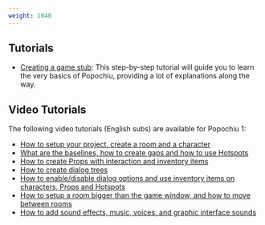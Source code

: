 ```yaml
---
weight: 1040
---
```


## Tutorials

* [Creating a game stub](/getting-started/creating-a-game-stub): This step-by-step tutorial will guide you to learn the very basics of Popochiu, providing a lot of explanations along the way.

## Video Tutorials

The following video tutorials (English subs) are available for Popochiu 1:

* [How to setup your project, create a room and a character](https://youtu.be/-N62S1DHbcs)
* [What are the baselines, how to create gaps and how to use Hotspots](https://youtu.be/5RbqbG3_0ak)
* [How to create Props with interaction and inventory items](https://youtu.be/_an0YF3Bd50)
* [How to create dialog trees](https://youtu.be/Aql4wh2itF4)
* [How to enable/disable dialog options and use inventory items on characters, Props and Hotspots](https://youtu.be/Ad_YBG-_wYE)
* [How to setup a room bigger than the game window, and how to move between rooms](https://youtu.be/YFEZaSty3aw)
* [How to add sound effects, music, voices, and graphic interface sounds](https://youtu.be/VF7V6BJmQVQ)
